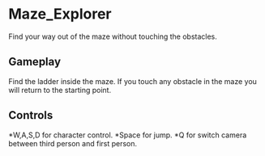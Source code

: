 # Maze_Explorer

Find your way out of the maze without touching the obstacles.

## Gameplay

Find the ladder inside the maze. If you touch any obstacle in the maze you will return to the starting point.

## Controls

*W,A,S,D for character control.
*Space for jump.
*Q for switch camera between third person and first person.
